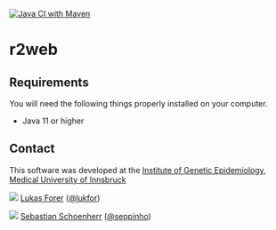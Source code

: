 [![Java CI with Maven](https://github.com/genepi/covidgrep/actions/workflows/maven.yml/badge.svg)](https://github.com/genepi/covidgrep/actions/workflows/maven.yml)

# r2web


## Requirements

You will need the following things properly installed on your computer.

* Java 11 or higher


## Contact

This software was developed at the [Institute of Genetic Epidemiology](https://genepi.i-med.ac.at/), [Medical University of Innsbruck](https://i-med.ac.at/)

![](https://avatars2.githubusercontent.com/u/210220?s=30) [Lukas Forer](mailto:lukas.forer@i-med.ac.at) ([@lukfor](https://twitter.com/lukfor))

![](https://avatars2.githubusercontent.com/u/1942824?s=30) [Sebastian Schoenherr](mailto:sebastian.schoenherr@i-med.ac.at) ([@seppinho](https://twitter.com/seppinho))
